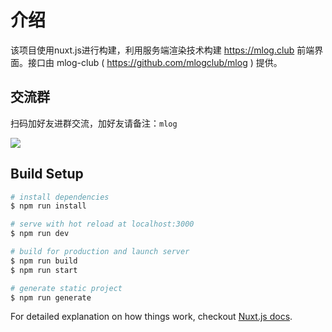 # 介绍

该项目使用nuxt.js进行构建，利用服务端渲染技术构建 https://mlog.club 前端界面。接口由 mlog-club ( https://github.com/mlogclub/mlog ) 提供。

## 交流群

扫码加好友进群交流，加好友请备注：`mlog`

![](https://i.loli.net/2019/06/25/5d11effb3458934717.png)


## Build Setup

``` bash
# install dependencies
$ npm run install

# serve with hot reload at localhost:3000
$ npm run dev

# build for production and launch server
$ npm run build
$ npm run start

# generate static project
$ npm run generate
```

For detailed explanation on how things work, checkout [Nuxt.js docs](https://nuxtjs.org).
